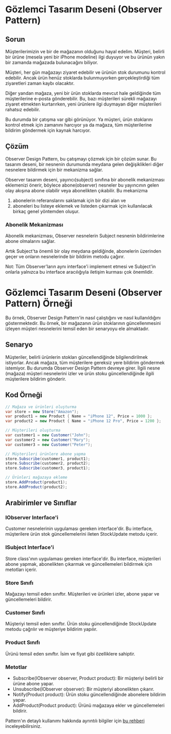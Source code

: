 ﻿# Gözlemci Tasarım Deseni (Observer Pattern)

## Sorun

Müşterilerimizin ve bir de mağazanın olduğunu hayal edelim. Müşteri, belirli bir ürüne (mesela yeni bir iPhone modeline) ilgi duyuyor ve bu ürünün yakın bir zamanda mağazada bulunacağını biliyor.

Müşteri, her gün mağazayı ziyaret edebilir ve ürünün stok durumunu kontrol edebilir. Ancak ürün henüz stoklarda bulunmuyorken gerçekleştirdiği tüm ziyaretleri zaman kaybı olacaktır.

Diğer yandan mağaza, yeni bir ürün stoklarda mevcut hale geldiğinde tüm müşterilerine e-posta gönderebilir. Bu, bazı müşterileri sürekli mağazayı ziyaret etmekten kurtarırken, yeni ürünlere ilgi duymayan diğer müşterileri rahatsız edebilir.

Bu durumda bir çatışma var gibi görünüyor. Ya müşteri, ürün stoklarını kontrol etmek için zamanını harcıyor ya da mağaza, tüm müşterilerine bildirim göndermek için kaynak harcıyor.

## Çözüm

Observer Design Pattern, bu çatışmayı çözmek için bir çözüm sunar. Bu tasarım deseni, bir nesnenin durumunda meydana gelen değişiklikleri diğer nesnelere bildirmek için bir mekanizma sağlar.

Observer tasarım deseni, yayıncı(subject) sınıfına bir abonelik mekanizması eklemenizi önerir, böylece abone(observer) nesneler bu yayıncının gelen olay akışına abone olabilir veya abonelikten çıkabilir. Bu mekanizma 
1) abonelerin referanslarını saklamak için bir dizi alan ve
2) aboneleri bu listeye eklemek ve listeden çıkarmak için kullanılacak birkaç genel yöntemden oluşur.

### Abonelik Mekanizması
Abonelik mekanizması, Observer nesnelerin Subject nesnenin bildirimlerine abone olmalarını sağlar.

Artık Subject'ta önemli bir olay meydana geldiğinde, abonelerin üzerinden geçer ve onların nesnelerinde bir bildirim metodu çağırır.

Not: Tüm Observer'ların aynı interface'i implement etmesi ve Subject'in onlarla yalnızca bu interface aracılığıyla iletişim kurması çok önemlidir.

# Gözlemci Tasarım Deseni (Observer Pattern) Örneği

Bu örnek, Observer Design Pattern'in nasıl çalıştığını ve nasıl kullanıldığını göstermektedir. Bu örnek, bir mağazanın ürün stoklarının güncellenmesini izleyen müşteri nesnelerini temsil eden bir senaryoyu ele almaktadır.

## Senaryo

Müşteriler, belirli ürünlerin stokları güncellendiğinde bilgilendirilmek istiyorlar. Ancak mağaza, tüm müşterilere gereksiz yere bildirim göndermek istemiyor. Bu durumda Observer Design Pattern devreye girer. İlgili nesne (mağaza) müşteri nesnelerini izler ve ürün stoku güncellendiğinde ilgili müşterilere bildirim gönderir.

## Kod Örneği

```csharp
// Mağaza ve ürünleri oluşturma
var store = new Store("Amazon");
var product1 = new Product { Name = "iPhone 12", Price = 1000 };
var product2 = new Product { Name = "iPhone 12 Pro", Price = 1200 };

// Müşterileri oluşturma
var customer1 = new Customer("John");
var customer2 = new Customer("Mary");
var customer3 = new Customer("Peter");

// Müşterileri ürünlere abone yapma
store.Subscribe(customer1, product1);
store.Subscribe(customer2, product2);
store.Subscribe(customer3, product1);

// Ürünleri mağazaya ekleme
store.AddProduct(product1);
store.AddProduct(product2);
```
## Arabirimler ve Sınıflar
### IObserver Interface'i
Customer nesnelerinin uygulaması gereken interface'dir. Bu interface, müşterilere ürün stok güncellemelerini ileten StockUpdate metodu içerir.

### ISubject Interface'i
Store class'ının uygulaması gereken interface'dir. Bu interface, müşterileri abone yapmak, abonelikten çıkarmak ve güncellemeleri bildirmek için metotları içerir.

### Store Sınıfı
Mağazayı temsil eden sınıftır. Müşterileri ve ürünleri izler, abone yapar ve güncellemeleri bildirir.

### Customer Sınıfı
Müşteriyi temsil eden sınıftır. Ürün stoku güncellendiğinde StockUpdate metodu çağrılır ve müşteriye bildirim yapılır.

### Product Sınıfı
Ürünü temsil eden sınıftır. İsim ve fiyat gibi özelliklere sahiptir.

### Metotlar
- Subscribe(IObserver observer, Product product): Bir müşteriyi belirli bir ürüne abone yapar.
- Unsubscribe(IObserver observer): Bir müşteriyi abonelikten çıkarır.
- Notify(Product product): Ürün stoku güncellendiğinde abonelere bildirim yapar.
- AddProduct(Product product): Ürünü mağazaya ekler ve güncellemeleri bildirir.

Pattern'ın detaylı kullanımı hakkında ayrıntılı bilgiler için [bu rehberi](https://refactoring.guru/design-patterns/observer) inceleyebilirsiniz.


